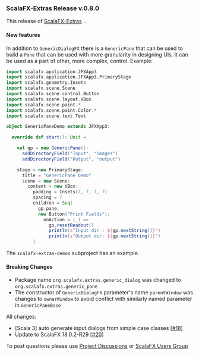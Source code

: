 ### ScalaFX-Extras Release v.0.8.0

This release of [ScalaFX-Extras] ...

#### New features

In addition to `GenericDialogFX` there is a `GenericPane` that can be used to build a `Pane` that can be used with more
granularity in designing UIs. It can be used as a part of other, more complex, control. Example:

```scala
import scalafx.application.JFXApp3
import scalafx.application.JFXApp3.PrimaryStage
import scalafx.geometry.Insets
import scalafx.scene.Scene
import scalafx.scene.control.Button
import scalafx.scene.layout.VBox
import scalafx.scene.paint.*
import scalafx.scene.paint.Color.*
import scalafx.scene.text.Text

object GenericPaneDemo extends JFXApp3:

  override def start(): Unit =

    val gp = new GenericPane():
      addDirectoryField("Input", "images")
      addDirectoryField("Output", "output")

    stage = new PrimaryStage:
      title = "GenericPane Demo"
      scene = new Scene:
        content = new VBox:
          padding = Insets(7, 7, 7, 7)
          spacing = 7
          children = Seq(
            gp.pane,
            new Button("Print Fields"):
              onAction = (_) =>
                gp.resetReadout()
                println(s"Input dir : ${gp.nextString()}")
                println(s"Output dir: ${gp.nextString()}")
          )
```

The `scalafx-extras-demos` subproject has an example.

#### Breaking Changes

* Package name `org.scalafx.extras.generic_dialog` was changed to `org.scalafx.extras.generic_pane` 
* The constructor of `GenericDialogFX` parameter's name `parentWindow` was changes to `ownerWindow` to avoid conflict
  with similarly named parameter in `GenericPaneBase`



All changes:

* \[Scala 3\] auto generate input dialogs from simple case classes [[#18]]
* Update to ScalaFX 18.0.2-R29 [[#20]]

To post questions please use [Project Discussions][Discussions] or [ScalaFX Users Group][scalafx-users]

[ScalaFX-Extras]: https://github.com/scalafx/scalafx-extras

[Discussions]: https://github.com/scalafx/scalafx-extras/discussions

[scalafx-users]: https://groups.google.com/forum/#!forum/scalafx-users

[#18]: https://github.com/scalafx/scalafx-extras/issues/18

[#20]: https://github.com/scalafx/scalafx-extras/issues/20

